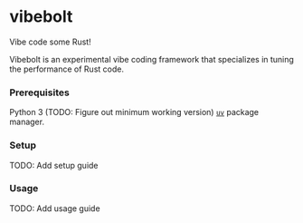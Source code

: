 # vibebolt
Vibe code some Rust!

Vibebolt is an experimental vibe coding framework that specializes in tuning the performance of Rust code.

### Prerequisites
Python 3 (TODO: Figure out minimum working version)
[`uv`](https://github.com/astral-sh/uv) package manager.

### Setup
TODO: Add setup guide

### Usage
TODO: Add usage guide
